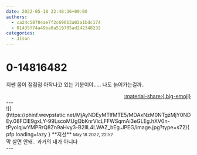 ```yaml
---
date: 2022-05-18 22:48:36+09:00
authors:
  - ca24c58704ae7f2c69013a02a1bdc174
  - 01435f74a49ba8a519705ad242348232
categories:
  - Jisun
---
```


# 0-14816482

<div class="post-container" markdown="1">
<div class="content-container md-sidebar__scrollwrap" markdown="1">

지쎈 몸이 점점점 아작나고 있는 기분이야..... 나도 늙어가는걸까..

</div>
</div>

<div style="text-align: right;" markdown="1">
<a href="https://weverse.io/fromis9/fanpost/0-14816482" style="text-align: right;">:material-share:{.big-emoji}</a>
</div>
---

<div class="comments-container md-sidebar__scrollwrap" markdown="1">
<div class="comment" markdown="1">
<div class='id-container' markdown="1">
![](https://phinf.wevpstatic.net/MjAyNDEyMTlfMTE5/MDAxNzM0NTgzMjY0NDEy.08FClE9gxLY-99LscoMUgQbKnrVicLFFWSqmAi3eGLEg.hXV0n-tPyoIqjwYMPRrQ8Zn9aHvy3-B2llL4LWAZ_bEg.JPEG/image.jpg?type=s72){ pfp loading=lazy }
**<span class="artist">지선</span>** <small>May 18 2022, 22:52</small><br>
</div>
<div class='comment-body' markdown="1">
막 살면 안돼.. 과거의 내가 아니다
</div>
</div>
</div>
---
